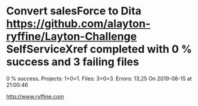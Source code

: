 # Convert salesForce to Dita https://github.com/alayton-ryffine/Layton-Challenge SelfServiceXref completed with 0 % success and 3 failing files

0 % success. Projects: 1+0=1.  Files: 3+0=3. Errors: 13,25  On 2019-08-15 at 21:00:46





http://www.ryffine.com
